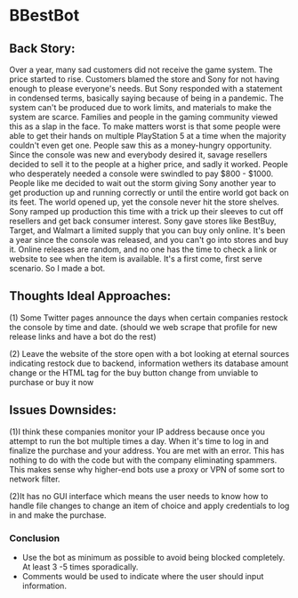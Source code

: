 # BBestBot
## Back Story:
<p>Over a year, many sad customers did not receive the game system. The price started to rise. Customers blamed the store and Sony 
for not having enough to please everyone's needs. But Sony responded with a statement in condensed terms, basically saying because 
of being in a pandemic. The system can't be produced due to work limits, and materials to make the system are scarce. Families and 
people in the gaming community viewed this as a slap in the face. To make matters worst is that some people were able to get their 
hands on multiple PlayStation 5 at a time when the majority couldn't even get one. People saw this as a money-hungry opportunity. Since 
the console was new and everybody desired it, savage resellers decided to sell it to the people at a higher price, and sadly it worked. 
People who desperately needed a console were swindled to pay $800 - $1000. People like me decided to wait out the storm giving Sony 
another year to get production up and running correctly or until the entire world got back on its feet. The world opened up, yet the 
console never hit the store shelves. Sony ramped up production this time with a trick up their sleeves to cut off resellers and get 
back consumer interest. Sony gave stores like BestBuy, Target, and Walmart a limited supply that you can buy only online. It's been a 
year since the console was released, and you can't go into stores and buy it. Online releases are random, and no one has the time to check 
a link or website to see when the item is available. It's a first come, first serve scenario. So I made a bot.</p> 






## Thoughts Ideal Approaches:
(1) Some Twitter pages announce the days when certain companies restock the console by time and date.
(should we web scrape that profile for new release links and have a bot do the rest)

(2) Leave the website of the store open with a bot looking at eternal sources indicating restock due to backend, information wethers its database amount change or the HTML tag for the  buy button change from unviable to purchase or buy it now


## Issues Downsides:
(1)I think these companies monitor your IP address because once you attempt to run the bot multiple times a day. When it's time
to log in and finalize the purchase and your address. You are met with an error. This has nothing to do with the code but with 
the company eliminating spammers. This makes sense why higher-end bots use a proxy or VPN of some sort to network filter. 

(2)It has no GUI interface which means the user needs to know how to handle file changes to change an item of choice and apply 
credentials to log in and make the purchase. 

<h3>Conclusion</h3>
<ul>
  <li>Use the bot as minimum as possible to avoid being blocked completely. At least 3 -5 times sporadically.</li>
  <li>Comments would be used to indicate where the user should input information.</li>
</ul>
